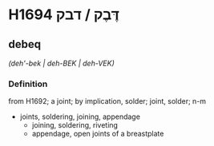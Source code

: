 # H1694 דֶּבֶק / דבק

## debeq

_(deh'-bek | deh-BEK | deh-VEK)_

### Definition

from H1692; a joint; by implication, solder; joint, solder; n-m

- joints, soldering, joining, appendage
  - joining, soldering, riveting
  - appendage, open joints of a breastplate

